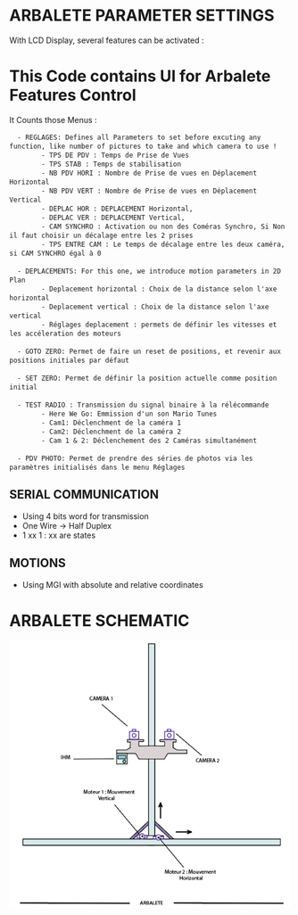 # ARBALETE PARAMETER SETTINGS

With LCD Display, several features can be activated : 

# This Code contains UI for Arbalete Features Control
It Counts those Menus :

      - REGLAGES: Defines all Parameters to set before excuting any function, like number of pictures to take and which camera to use !
            - TPS DE PDV : Temps de Prise de Vues
            - TPS STAB : Temps de stabilisation
            - NB PDV HORI : Nombre de Prise de vues en Déplacement Horizontal
            - NB PDV VERT : Nombre de Prise de vues en Déplacement Vertical
            - DEPLAC HOR : DEPLACEMENT Horizontal, 
            - DEPLAC VER : DEPLACEMENT Vertical,
            - CAM SYNCHRO : Activation ou non des Coméras Synchro, Si Non il faut choisir un décalage entre les 2 prises
            - TPS ENTRE CAM : Le temps de décalage entre les deux caméra, si CAM SYNCHRO égal à 0 
      
      - DEPLACEMENTS: For this one, we introduce motion parameters in 2D Plan
            - Deplacement horizontal : Choix de la distance selon l'axe horizontal
            - Deplacement vertical : Choix de la distance selon l'axe vertical
            - Réglages deplacement : permets de définir les vitesses et les accéleration des moteurs
      
      - GOTO ZERO: Permet de faire un reset de positions, et revenir aux positions initiales par défaut
    
      - SET ZERO: Permet de définir la position actuelle comme position initial

      - TEST RADIO : Transmission du signal binaire à la rélécommande
            - Here We Go: Emmission d'un son Mario Tunes
            - Cam1: Déclenchment de la caméra 1 
            - Cam2: Déclenchment de la caméra 2
            - Cam 1 & 2: Déclenchement des 2 Caméras simultanément
      
      - PDV PHOTO: Permet de prendre des séries de photos via les paramètres initialisés dans le menu Réglages

## SERIAL COMMUNICATION 
- Using 4 bits word for transmission 
- One Wire -> Half Duplex
- 1 xx 1 : xx are states

## MOTIONS
- Using MGI with absolute and relative coordinates

# ARBALETE SCHEMATIC
<img src="ARBALETE.png"
     alt="Markdown Monster icon"
     style="float: left; margin-right: 12px;" />
